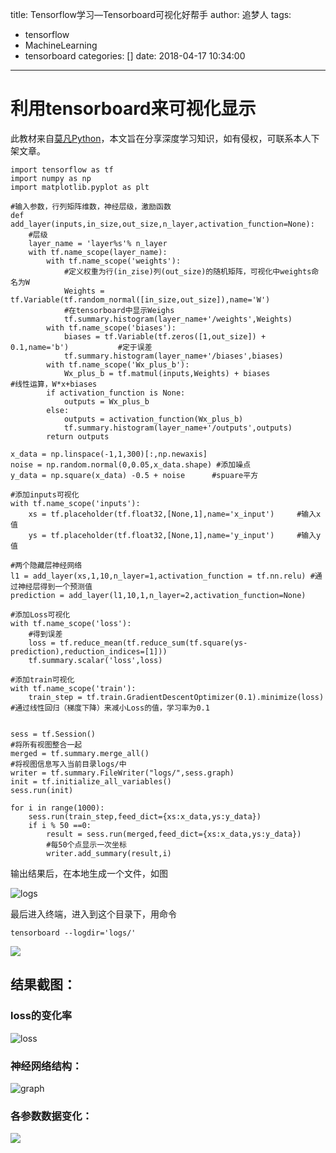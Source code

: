 title: Tensorflow学习—Tensorboard可视化好帮手
author: 追梦人
tags:
  - tensorflow
  - MachineLearning
  - tensorboard
categories: []
date: 2018-04-17 10:34:00
---

# 利用tensorboard来可视化显示

此教材来自[莫凡Python](https://morvanzhou.github.io/tutorials/machine-learning/tensorflow/)，本文旨在分享深度学习知识，如有侵权，可联系本人下架文章。

<!--more-->

```
import tensorflow as tf
import numpy as np
import matplotlib.pyplot as plt

#输入参数，行列矩阵维数，神经层级，激励函数
def add_layer(inputs,in_size,out_size,n_layer,activation_function=None): 
	#层级
    layer_name = 'layer%s'% n_layer
    with tf.name_scope(layer_name):
        with tf.name_scope('weights'):
        	#定义权重为行(in_zise)列(out_size)的随机矩阵，可视化中weights命名为W
            Weights = tf.Variable(tf.random_normal([in_size,out_size]),name='W') 
            #在tensorboard中显示Weighs
            tf.summary.histogram(layer_name+'/weights',Weights)
        with tf.name_scope('biases'):
            biases = tf.Variable(tf.zeros([1,out_size]) + 0.1,name='b')           #定于误差
            tf.summary.histogram(layer_name+'/biases',biases)
        with tf.name_scope('Wx_plus_b'):
            Wx_plus_b = tf.matmul(inputs,Weights) + biases                        #线性运算，W*x+biases
        if activation_function is None:
            outputs = Wx_plus_b
        else:
            outputs = activation_function(Wx_plus_b)
            tf.summary.histogram(layer_name+'/outputs',outputs)
        return outputs

x_data = np.linspace(-1,1,300)[:,np.newaxis]
noise = np.random.normal(0,0.05,x_data.shape) #添加噪点
y_data = np.square(x_data) -0.5 + noise      #spuare平方

#添加inputs可视化
with tf.name_scope('inputs'):
    xs = tf.placeholder(tf.float32,[None,1],name='x_input')     #输入x值
    ys = tf.placeholder(tf.float32,[None,1],name='y_input')     #输入y值
    
#两个隐藏层神经网络
l1 = add_layer(xs,1,10,n_layer=1,activation_function = tf.nn.relu) #通过神经层得到一个预测值
prediction = add_layer(l1,10,1,n_layer=2,activation_function=None)

#添加Loss可视化
with tf.name_scope('loss'):
    #得到误差
    loss = tf.reduce_mean(tf.reduce_sum(tf.square(ys-prediction),reduction_indices=[1])) 
    tf.summary.scalar('loss',loss)

#添加train可视化
with tf.name_scope('train'):
    train_step = tf.train.GradientDescentOptimizer(0.1).minimize(loss)  #通过线性回归（梯度下降）来减小Loss的值，学习率为0.1
    
    
sess = tf.Session()
#将所有视图整合一起
merged = tf.summary.merge_all()
#将视图信息写入当前目录logs/中
writer = tf.summary.FileWriter("logs/",sess.graph)
init = tf.initialize_all_variables()
sess.run(init)

for i in range(1000):
    sess.run(train_step,feed_dict={xs:x_data,ys:y_data})
    if i % 50 ==0:
        result = sess.run(merged,feed_dict={xs:x_data,ys:y_data})
        #每50个点显示一次坐标
        writer.add_summary(result,i)
```

输出结果后，在本地生成一个文件，如图

![logs](http://imgss.lovebingzi.com/tensorboard/logs.png)

最后进入终端，进入到这个目录下，用命令

```
tensorboard --logdir='logs/'
```

![](http://imgss.lovebingzi.com/tensorboard/tensorboard.png)

## 结果截图：

### loss的变化率

![loss](http://imgss.lovebingzi.com/tensorboard/loss.png)

### 神经网络结构：

![graph](http://imgss.lovebingzi.com/tensorboard/graph.png)

### 各参数数据变化：

![](http://imgss.lovebingzi.com/tensorboard/graphs.png)

